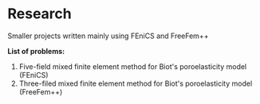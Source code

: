 # Research
Smaller projects written mainly using FEniCS and FreeFem++

**List of problems:**
1. Five-field mixed finite element method for Biot's poroelasticity model (FEniCS)
2. Three-filed mixed finite element method for Biot's poroelasticity model (FreeFem++) 

